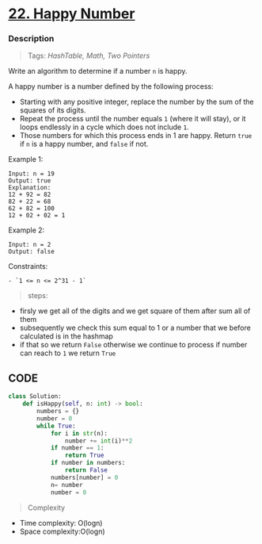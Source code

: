 # <a href="https://leetcode.com/problems/happy-number/?envType=study-plan-v2&envId=top-interview-150">22. Happy Number</a>

### Description

> Tags: *HashTable, Math, Two Pointers*



Write an algorithm to determine if a number `n` is happy.

A happy number is a number defined by the following process:

- Starting with any positive integer, replace the number by the sum of the squares of its digits.
- Repeat the process until the number equals `1` (where it will stay), or it loops endlessly in a cycle which does not include `1`.
- Those numbers for which this process ends in 1 are happy.
Return `true` if `n` is a happy number, and `false` if not.

 
Example 1:
```
Input: n = 19
Output: true
Explanation:
12 + 92 = 82
82 + 22 = 68
62 + 82 = 100
12 + 02 + 02 = 1
```
Example 2:
```
Input: n = 2
Output: false
```
Constraints:
```
- `1 <= n <= 2^31 - 1`

```
> steps:

- firsly we get all of the digits and we get square of them after sum all of them
- subsequently we check this sum equal to 1 or a number that we before calculated is in the hashmap
- if that so we return `False` otherwise we continue to process if number can reach to `1` we return `True`



## CODE
```python
class Solution:
    def isHappy(self, n: int) -> bool:
        numbers = {}
        number = 0
        while True:
            for i in str(n):
                number += int(i)**2
            if number == 1:
                return True    
            if number in numbers:
                return False
            numbers[number] = 0
            n= number 
            number = 0 
```

> Complexity
- Time complexity: O(logn)
- Space complexity:O(logn)



